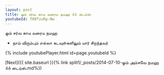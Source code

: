 ```yaml
---
layout: post
title: ஓம் சர்வ காம வரைய நமஹ ௧௧ டைம்ஸ்
youtubeId: T09TzuRp-Nw
---
```

 
 
 ஓம் சர்வ காம வரைய நமஹ  
 
 -  நாம் விரும்பும் எல்லா கடவுள்களிலும் யார் சிறந்தவர் 
 
  
 
  
 
 
 
 
 
 


{% include youtubePlayer.html id=page.youtubeId %}
 
[Next]({{ site.baseurl }}{% link  split1/_posts/2014-07-10-ஓம் அம்சவே நமஹ ௧௧ டைம்ஸ்.md%})
 
